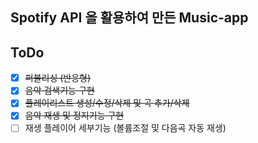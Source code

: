 ## Spotify API 을 활용하여 만든 Music-app

## ToDo

-   [x] ~~퍼블리싱 (반응형)~~
-   [x] ~~음악 검색기능 구현~~
-   [x] ~~플레이리스트 생성/수정/삭제 및 곡 추가/삭제~~
-   [x] ~~음악 재생 및 정지기능 구현~~
-   [ ] 재생 플레이어 세부기능 (볼륨조절 및 다음곡 자동 재생)
